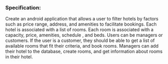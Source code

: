 ### Specification:
Create an android application that allows a user to filter hotels by factors such as price range, address, and amenities to facilitate bookings. Each hotel is associated with a list of rooms. Each room is associated with a capacity, price, amenities, schedule , and beds. 
Users can be managers or customers. If the user is a customer, they should be able to get a list of available rooms that fit their criteria, and book rooms. Managers can add their hotel to the database, create rooms, and get information about rooms in their hotel.
